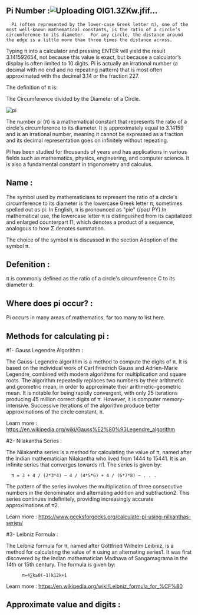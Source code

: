 ## Pi Number :![Uploading OIG1.3ZKw.jfif…]()

      Pi (often represented by the lower-case Greek letter π), one of the most well-known mathematical constants, is the ratio of a circle’s circumference to its diameter.  For any circle, the distance around the edge is a little more than three times the distance across.
Typing π into a calculator and pressing ENTER will yield the result 3.141592654, not because this value is exact, but because a calculator’s display is often limited to 10 digits.  Pi is actually an irrational number (a decimal with no end and no repeating pattern) that is most often approximated with the decimal 3.14 or the fraction 227.

The definition of π is:
 
 The Circumference  divided by the Diameter of a Circle.          

 ![pi](https://github.com/mahdi1ebi/Sixth-Assignment-Advanced-Multithreading/assets/160699586/d447f87e-6053-4f92-a99b-f78c7c5b00d6)

The number pi (π) is a mathematical constant that represents the ratio of a circle's circumference to its diameter. It is approximately equal to 3.14159 and is an irrational number, meaning it cannot be expressed as a fraction and its decimal representation goes on infinitely without repeating.

Pi has been studied for thousands of years and has applications in various fields such as mathematics, physics, engineering, and computer science. It is also a fundamental constant in trigonometry and calculus.

## Name :
   The symbol used by mathematicians to represent the ratio of a circle's circumference to its diameter is the lowercase Greek letter π, sometimes spelled out as pi. In English, π is pronounced as "pie" (/paɪ/ PY).In mathematical use, the lowercase letter π is distinguished from its capitalized and enlarged counterpart Π, which denotes a product of a sequence, analogous to how Σ denotes summation.

The choice of the symbol π is discussed in the section Adoption of the symbol π.

## Defenition :
   π is commonly defined as the ratio of a circle's circumference C to its diameter d:



## Where does pi occur? :
   Pi occurs in many areas of mathematics, far too many to list here.

## Methods for calculating pi :
   #1- Gauss Legendre Algorithm :
            
   The Gauss-Legendre algorithm is a method to compute the digits of π. It is based on the individual work of Carl Friedrich Gauss and Adrien-Marie Legendre, 
   combined with modern algorithms for multiplication and square roots. The algorithm repeatedly replaces two numbers by their arithmetic and geometric mean, in        order to approximate their arithmetic-geometric mean. It is notable for being rapidly convergent, with only 25 iterations producing 45 million correct              digits of π. However, it is computer memory-intensive. Successive iterations of the algorithm produce better approximations of the circle constant, π.

Learn more : https://en.wikipedia.org/wiki/Gauss%E2%80%93Legendre_algorithm



   #2- Nilakantha Series : 

   The Nilakantha series is a method for calculating the value of π, named after the Indian mathematician Nilakantha who lived from 1444 to 15441. It is an infinite series that converges towards π1. The series is given by:

      π = 3 + 4 / (2*3*4) – 4 / (4*5*6) + 4 / (6*7*8) – . . .

The pattern of the series involves the multiplication of three consecutive numbers in the denominator and alternating addition and subtraction2. This series continues indefinitely, providing increasingly accurate approximations of π2.
   
Learn more : https://www.geeksforgeeks.org/calculate-pi-using-nilkanthas-series/


   #3- Leibniz Formula : 

   The Leibniz formula for π, named after Gottfried Wilhelm Leibniz, is a method for calculating the value of π using an alternating series1. It was first discovered by the Indian mathematician Madhava of Sangamagrama in the 14th or 15th century. The formula is given by:

          π=4∑k≥0(−1)k12k+1
 
Learn more : https://en.wikipedia.org/wiki/Leibniz_formula_for_%CF%80

## Approximate value and digits :
